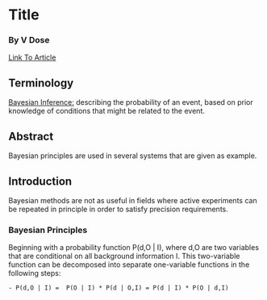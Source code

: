 # Title
### By V Dose
[Link To Article](http://www2.ipp.mpg.de/~rrf/bda/Publications/Papers/dose03b.pdf)


## Terminology

<u> Bayesian Inference:</u> describing the probability of an event, based on prior knowledge of conditions that might be related to the event.

## Abstract

Bayesian principles are used in several systems that are given as example.

## Introduction

Bayesian methods are not as useful in fields where active experiments can be repeated in principle in order to satisfy precision requirements.

### Bayesian Principles

Beginning with a probability function P(d,O | I), where d,O are two variables that are conditional on all background information I. This two-variable function can be decomposed into separate one-variable functions in the following steps:

	- P(d,O | I) =  P(O | I) * P(d | O,I) = P(d | I) * P(O | d,I)
